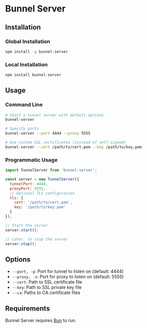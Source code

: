# Bunnel Server

## Installation

### Global Installation

```bash
npm install -g bunnel-server
```

### Local Installation

```bash
npm install bunnel-server
```

## Usage

### Command Line

```bash
# Start a tunnel server with default options
bunnel-server

# Specify ports
bunnel-server --port 4444 --proxy 5555

# Use custom SSL certificates (instead of self-signed)
bunnel-server --cert /path/to/cert.pem --key /path/to/key.pem
```

### Programmatic Usage

```javascript
import TunnelServer from 'bunnel-server';

const server = new TunnelServer({
  tunnelPort: 4444,
  proxyPort: 5555,
  // Optional TLS configuration
  tls: {
    cert: '/path/to/cert.pem',
    key: '/path/to/key.pem'
  }
});

// Start the server
server.start();

// Later, to stop the server
server.stop();
```

## Options

- `--port, -p`: Port for tunnel to listen on (default: 4444)
- `--proxy, -x`: Port for proxy to listen on (default: 5555)
- `--cert`: Path to SSL certificate file
- `--key`: Path to SSL private key file
- `--ca`: Paths to CA certificate files

## Requirements

Bunnel Server requires [Bun](https://bun.sh/) to run.

